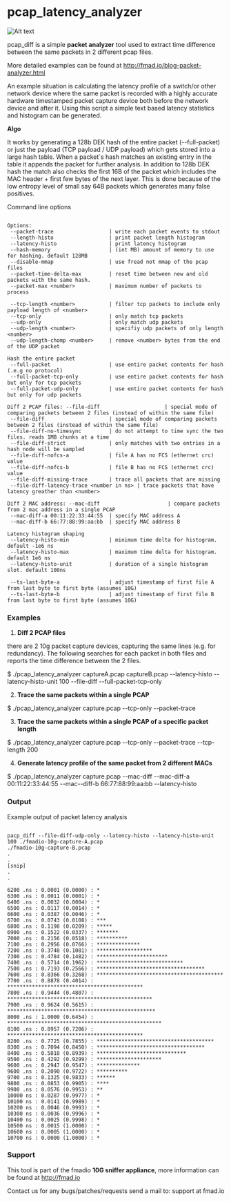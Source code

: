 # pcap_latency_analyzer

![Alt text](http://fmad.io/analytics/logo.png "fmadio logo")

pcap_diff is a simple **packet analyzer** tool used to extract time difference between the same packets in 2 different pcap files. 

More detailed examples can be found at http://fmad.io/blog-packet-analyzer.html 

An example situation is calculating the latency profile of a switch/or other network device where the same packet is recorded with a highly accurate hardware timestamped packet capture device both before the network device and after it.  Using this script a simple text based latency statistics and histogram can be generated.

**Algo**

It works by generating a 128b DEK hash of the entire packet (--full-packet) or just the payload (TCP payload / UDP payload) which gets stored into a large hash table. When a packet`s hash matches an existing entry in the table it appends the packet for further analysis. In addition to 128b DEK hash the match also checks the first 16B of the packet which includes the MAC header + first few bytes of the next layer. This is done because of the low entropy level of small say 64B packets which generates many false positives. 


Command line options 

```

Options:
 --packet-trace                  | write each packet events to stdout
 --length-histo                  | print packet length histogram
 --latency-histo                 | print latency histogram
 --hash-memory                   | (int MB) amount of memory to use for hashing. default 128MB
 --disable-mmap                  | use fread not mmap of the pcap files
 --packet-time-delta-max         | reset time between new and old packets with the same hash.
 --packet-max <number>           | maximum number of packets to process

 --tcp-length <number>           | filter tcp packets to include only payload length of <number>
 --tcp-only                      | only match tcp packets
 --udp-only                      | only match udp packets
 --udp-length <number>           | specifiy udp packets of only length <number>
 --udp-length-chomp <number>     | remove <number> bytes from the end of the UDP packet

Hash the entire packet
 --full-packet                   | use entire packet contents for hash (.e.g no protocol)
 --full-packet-tcp-only          | use entire packet contents for hash but only for tcp packets
 --full-packet-udp-only          | use entire packet contents for hash but only for udp packets

Diff 2 PCAP files: --file-diff                     | special mode of comparing packets between 2 files (instead of within the same file)
 --file-diff                     | special mode of comparing packets between 2 files (instead of within the same file)
 --file-diff-no-timesync         | do not attempt to time sync the two files. reads 1MB chunks at a time
 --file-diff-strict              | only matches with two entries in a hash node will be sampled
 --file-diff-nofcs-a             | file A has no FCS (ethernet crc) value
 --file-diff-nofcs-b             | file B has no FCS (ethernet crc) value
 --file-diff-missing-trace       | trace all packets that are missing
 --file-diff-latency-trace <number in ns> | trace packets that have latency greather than <number>

Diff 2 MAC address: --mac-diff                      | compare packets from 2 mac address in a single PCAP
 --mac-diff-a 00:11:22:33:44:55  | specify MAC address A
 --mac-diff-b 66:77:88:99:aa:bb  | specify MAC address B

Latency histogram shaping
 --latency-histo-min             | minimum time delta for histogram. default -1e6 ns
 --latency-histo-max             | maximum time delta for histogram. default 1e6 ns
 --latency-histo-unit            | duration of a single histogram slot. default 100ns

 --ts-last-byte-a                | adjust timestamp of first file A from last byte to first byte (assumes 10G)
 --ts-last-byte-b                | adjust timestamp of first file B from last byte to first byte (assumes 10G)

```

### Examples

1) **Diff 2 PCAP files**

there are 2 10g packet capture devices, capturing the same lines (e.g. for redundancy). The following searches for each packet in both files and reports the time difference between the 2 files. 

$ ./pcap_latency_analyzer  captureA.pcap  captureB.pcap  --latency-histo --latency-histo-unit 100 --file-diff --full-packet-tcp-only 

2) **Trace the same packets within a single PCAP**

$ ./pcap_latency_analyzer  capture.pcap  --tcp-only --packet-trace 

3) **Trace the same packets within a single PCAP of a specific packet length**

$ ./pcap_latency_analyzer  capture.pcap  --tcp-only --packet-trace  --tcp-length 200 

4) **Generate latency profile of the same packet from 2 different MACs**

$ ./pcap_latency_analyzer  capture.pcap  --mac-diff --mac-diff-a 00:11:22:33:44:55 --mac--diff-b 66:77:88:99:aa:bb --latency-histo

### Output 

Example output of packet latency analysis

```

pacp_diff --file-diff-udp-only --latency-histo --latency-histo-unit 100 ./fmadio-10g-capture-A.pcap
./fmadio-10g-capture-B.pcap
.
.
[snip]
.
.

6200 .ns : 0.0001 (0.0000) : *
6300 .ns : 0.0011 (0.0001) : *
6400 .ns : 0.0032 (0.0004) : *
6500 .ns : 0.0117 (0.0014) : *
6600 .ns : 0.0387 (0.0046) : *
6700 .ns : 0.0743 (0.0108) : ***
6800 .ns : 0.1198 (0.0209) : *****
6900 .ns : 0.1522 (0.0337) : *******
7000 .ns : 0.2156 (0.0518) : **********
7100 .ns : 0.2956 (0.0766) : **************
7200 .ns : 0.3748 (0.1081) : ******************
7300 .ns : 0.4784 (0.1482) : ***********************
7400 .ns : 0.5714 (0.1962) : ****************************
7500 .ns : 0.7193 (0.2566) : ***********************************
7600 .ns : 0.8366 (0.3268) : *****************************************
7700 .ns : 0.8878 (0.4014) : ********************************************
7800 .ns : 0.9444 (0.4807) : ***********************************************
7900 .ns : 0.9624 (0.5615) : ************************************************
8000 .ns : 1.0000 (0.6454) : **************************************************
8100 .ns : 0.8957 (0.7206) : ********************************************
8200 .ns : 0.7725 (0.7855) : **************************************
8300 .ns : 0.7094 (0.8450) : ***********************************
8400 .ns : 0.5818 (0.8939) : *****************************
9500 .ns : 0.4292 (0.9299) : *********************
9600 .ns : 0.2947 (0.9547) : **************
9600 .ns : 0.2090 (0.9722) : **********
9700 .ns : 0.1325 (0.9833) : ******
9800 .ns : 0.0853 (0.9905) : ****
9900 .ns : 0.0576 (0.9953) : **
10000 ns : 0.0287 (0.9977) : *
10100 ns : 0.0141 (0.9989) : *
10200 ns : 0.0046 (0.9993) : *
10300 ns : 0.0036 (0.9996) : *
10400 ns : 0.0025 (0.9998) : *
10500 ns : 0.0015 (1.0000) : *
10600 ns : 0.0005 (1.0000) : *
10700 ns : 0.0000 (1.0000) : *

```

### Support 

This tool is part of the fmadio **10G sniffer appliance**, more information can be found at http://fmad.io 

Contact us for any bugs/patches/requests send a mail to: support at fmad.io 
